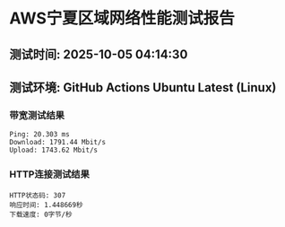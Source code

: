 # AWS宁夏区域网络性能测试报告
## 测试时间: 2025-10-05 04:14:30
## 测试环境: GitHub Actions Ubuntu Latest (Linux)

### 带宽测试结果
```
Ping: 20.303 ms
Download: 1791.44 Mbit/s
Upload: 1743.62 Mbit/s
```

### HTTP连接测试结果
```
HTTP状态码: 307
响应时间: 1.448669秒
下载速度: 0字节/秒
```

